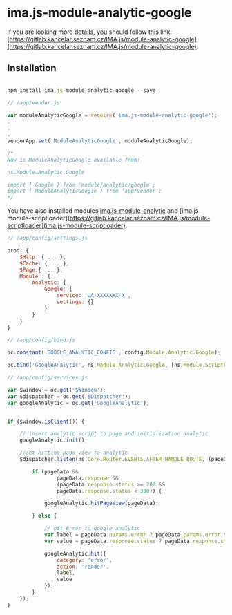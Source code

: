 # ima.js-module-analytic-google

If you are looking more details, you should
follow this link:
[https://gitlab.kancelar.seznam.cz/IMA.js/module-analytic-google](https://gitlab.kancelar.seznam.cz/IMA.js/module-analytic-google).

## Installation

```javascript

npm install ima.js-module-analytic-google --save

```

```javascript
// /app/vendor.js

var moduleAnalyticGoogle = require('ima.js-module-analytic-google');
.
.
.
vendorApp.set('ModuleAnalyticGoogle', moduleAnalyticGoogle);

/*
Now is ModuleAnalyticGoogle available from:

ns.Module.Analytic.Google

import { Google } from 'module/analytic/google';
import { ModuleAnalyticGoogle } from 'app/vendor';
*/

```

You have also installed modules [ima.js-module-analytic](https://gitlab.kancelar.seznam.cz/IMA.js/module-analytic) and
[ima.js-module-scriptloader](https://gitlab.kancelar.seznam.cz/IMA.js/module-scriptloader](ima.js-module-scriptloader).


```javascript
// /app/config/settings.js

prod: {
	$Http: { ... },
	$Cache: { ... },
	$Page:{ ... },
	Module : {
		Analytic: {
			Google: {
				service: 'UA-XXXXXXX-X',
				settings: {}
			}
		}
	}
}
```

```javascript
// /app/config/bind.js

oc.constant('GOOGLE_ANALYTIC_CONFIG', config.Module.Analytic.Google);

oc.bind('GoogleAnalytic', ns.Module.Analytic.Google, [ns.Module.ScriptLoader.Service, '$Window', '$Dispatcher', ns.Module.Analytic.EVENTS, 'GOOGLE_ANALYTIC_CONFIG']);
```

```javascript
// /app/config/services.js

var $window = oc.get('$Window');
var $dispatcher = oc.get('$Dispatcher');
var googleAnalytic = oc.get('GoogleAnalytic');


if ($window.isClient()) {

	// insert analytic script to page and initialization analytic
	googleAnalytic.init();

	//set hitting page view to analytic
	$dispatcher.listen(ns.Core.Router.EVENTS.AFTER_HANDLE_ROUTE, (pageData) => {

		if (pageData &&
				pageData.response &&
				(pageData.response.status >= 200 &&
				pageData.response.status < 300)) {

			googleAnalytic.hitPageView(pageData);

		} else {

			// hit error to google analytic
			var label = pageData.params.error ? pageData.params.error.toString() : undefined;
			var value = pageData.response.status ? pageData.response.status : undefined;

			googleAnalytic.hit({
				category: 'error',
				action: 'render',
				label,
				value
			});
		}
	});
}
```
